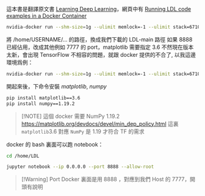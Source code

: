 這本書是翻譯原文書 [Learning Deep Learning](https://ldlbook.com/)，網頁中有 [Running LDL code examples in a Docker Container](https://ldlbook.com/2022/01/31/dl-in-docker/)
```bash ln:false
nvidia-docker run --shm-size=1g --ulimit memlock=-1 --ulimit stack=67108864 --rm -it -p 8888:8888 -v /home/USERNAME/LDL-main:/home/LDL nvcr.io/nvidia/tensorflow:21.07-tf2-py3 /bin/bash
```
將 /home/USERNAME/... 的路徑，換成我們下載的 LDL-main 路徑
如果 8888 已經佔用，改成其他例如 7777 的 port，matplotlib 需要指定 3.6 不然現在版本太新，會出現 TensorFlow 不相容的問題，就跟 docker 提供的不合了, 以我這邊環境爲例：
```bash ln=false
nvidia-docker run --shm-size=1g --ulimit memlock=-1 --ulimit stack=67108864 --rm -it -p 7777:8888 -v /home/tom/work/python_projects/LDL:/home/LDL nvcr.io/nvidia/tensorflow:21.07-tf2-py3 /bin/bash
```

開起來後，下命令安裝 _matplotlib_, _numpy_

```bash ln:false
pip install matplotlib==3.6
pip install numpy==1.19.2
```

> [!NOTE] 這個 docker 需要 NumPy 1.19.2
> https://matplotlib.org/devdocs/devel/min_dep_policy.html 
這裏 `matplotlib`3.6 對應 `NumPy` 是 1.19 才符合 TF 的需求

docker 的 bash 裏面可以跑 notebook：

```bash ln:false 
cd /home/LDL

jupyter notebook --ip 0.0.0.0 --port 8888 --allow-root
```


> [!Warning] Port
> Docker 裏面是用 8888 ，對應到我們 Host 的 7777，開頭有說明
